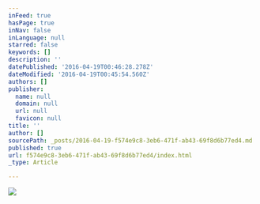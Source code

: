 ```yaml
---
inFeed: true
hasPage: true
inNav: false
inLanguage: null
starred: false
keywords: []
description: ''
datePublished: '2016-04-19T00:46:28.278Z'
dateModified: '2016-04-19T00:45:54.560Z'
authors: []
publisher:
  name: null
  domain: null
  url: null
  favicon: null
title: ''
author: []
sourcePath: _posts/2016-04-19-f574e9c8-3eb6-471f-ab43-69f8d6b77ed4.md
published: true
url: f574e9c8-3eb6-471f-ab43-69f8d6b77ed4/index.html
_type: Article

---
```

![](https://the-grid-user-content.s3-us-west-2.amazonaws.com/b3131fed-eef5-45f1-ba35-4c1f65f9d26a.jpg)